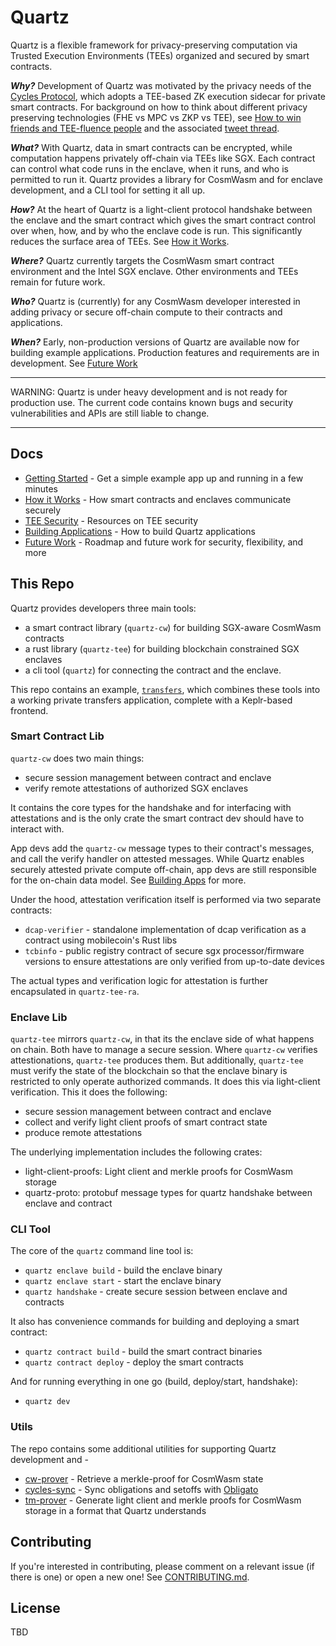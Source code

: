 # Quartz

Quartz is a flexible framework for privacy-preserving computation via Trusted Execution
Environments (TEEs) organized and secured by smart contracts.

_**Why?**_ Development of Quartz was motivated by the privacy needs of the [Cycles Protocol][cycles],
which adopts a TEE-based ZK execution sidecar for private smart contracts. 
For background on how to think about different privacy preserving
technologies (FHE vs MPC vs ZKP vs TEE), see [How to win friends and TEE-fluence
people][how_to_win_friends_talk] and the associated [tweet
thread][how_to_win_friends_thread].

_**What?**_ With Quartz, data in smart contracts can be encrypted, while computation happens
privately off-chain via TEEs like SGX. Each contract can control what code runs in the
enclave, when it runs, and who is permitted to run it. Quartz provides
a library for CosmWasm and for enclave development, and a CLI tool for setting
it all up.

_**How?**_ At the heart of Quartz is a light-client protocol handshake between the enclave and the
smart contract which gives the smart contract control over when, how, and by who
the enclave code is run. This significantly reduces the surface area of TEEs.
See [How it Works][how_it_works].

_**Where?**_ Quartz currently targets the CosmWasm smart contract environment and the Intel SGX enclave. 
Other environments and TEEs remain for future work.

_**Who?**_ Quartz is (currently) for any CosmWasm developer interested in adding privacy or secure off-chain compute to their contracts and applications.

_**When?**_ Early, non-production versions of Quartz are available now for building
example applications. Production features and requirements are in development.
See [Future Work][future_work]

---

WARNING: Quartz is under heavy development and is not ready for production use.
The current code contains known bugs and security vulnerabilities and APIs are still liable to change.

---

## Docs

- [Getting Started][getting_started] - Get a simple example app up and running in a few minutes
- [How it Works][how_it_works] - How smart contracts and enclaves communicate securely
- [TEE Security][tees] - Resources on TEE security 
- [Building Applications][building_apps] - How to build Quartz applications
- [Future Work][future_work] - Roadmap and future work for security, flexibility, and
  more

## This Repo

Quartz provides developers three main tools:

- a smart contract library (`quartz-cw`) for building SGX-aware CosmWasm contracts
- a rust library (`quartz-tee`) for building blockchain constrained SGX enclaves
- a cli tool (`quartz`) for connecting the contract and the enclave.

This repo contains an example, [`transfers`](/apps/transfers), which combines these
tools into a working private transfers application, complete with a Keplr-based
frontend.

### Smart Contract Lib

`quartz-cw` does two main things:

- secure session management between contract and enclave
- verify remote attestations of authorized SGX enclaves

It contains the core types for the handshake and for interfacing with attestations
and is the only crate the smart contract dev should have to interact with. 

App devs add the `quartz-cw` message types to their contract's messages, 
and call the verify handler on attested messages. While Quartz enables 
securely attested private compute off-chain, app devs are still responsible 
for the on-chain data model. See [Building Apps](/docs/building_apps.md) for more.

Under the hood, attestation verification itself is performed via two separate contracts:

- `dcap-verifier` - standalone implementation of dcap verification as a contract using
  mobilecoin's Rust libs
- `tcbinfo` - public registry contract of secure sgx processor/firmware versions to
  ensure attestations are only verified from up-to-date devices

The actual types and verification logic for attestation is further encapsulated in `quartz-tee-ra`.

### Enclave Lib

`quartz-tee` mirrors `quartz-cw`, in that its the enclave side of what happens
on chain. Both have to manage a secure session. Where `quartz-cw` verifies
attestionations, `quartz-tee` produces them. But additionally, `quartz-tee` must
verify the state of the blockchain so that the enclave binary is restricted to
only operate authorized commands. It does this via light-client verification.
This it does the following:

- secure session management between contract and enclave
- collect and verify light client proofs of smart contract state
- produce remote attestations

The underlying implementation includes the following crates: 

* light-client-proofs: Light client and merkle proofs for CosmWasm storage
* quartz-proto: protobuf message types for quartz handshake between enclave and
  contract

### CLI Tool

The core of the `quartz` command line tool is:

- `quartz enclave build` - build the enclave binary
- `quartz enclave start` - start the enclave binary
- `quartz handshake` -  create secure session between enclave and contracts

It also has convenience commands for building and deploying a smart
contract:

- `quartz contract build` - build the smart contract binaries
- `quartz contract deploy` - deploy the smart contracts 

And for running everything in one go (build, deploy/start, handshake): 
- `quartz dev`

### Utils

The repo contains some additional utilities for supporting Quartz development and  -

* [cw-prover](utils/cw-prover) - Retrieve a merkle-proof for CosmWasm state
* [cycles-sync](utils/cycles-sync) - Sync obligations and setoffs
  with [Obligato](https://github.com/informalsystems/obligato)
* [tm-prover](utils/tm-prover) - Generate light client and merkle proofs for CosmWasm storage in a format that Quartz
  understands

## Contributing

If you're interested in contributing, please comment on a relevant issue (if there is one) or open a new one!
See [CONTRIBUTING.md](CONTRIBUTING.md).


## License

TBD

[cycles]: https://cycles.money
[getting_started]: /docs/getting_started.md
[how_it_works]: /docs/how_it_works.md
[building_apps]: /docs/building_apps.md
[tees]: /docs/tees.md
[future_work]: /docs/roadmap.md
[how_to_win_friends_talk]: https://www.youtube.com/watch?v=XwKIt5XYyqw
[how_to_win_friends_thread]: https://x.com/buchmanster/status/1816084691784720887
